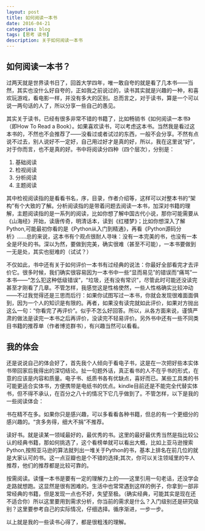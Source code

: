 ```yaml
---
layout: post
title: 如何阅读一本书
date: 2016-04-21
categories: blog
tags: [思考 读书]
description: 关于如何阅读一本书
---
```

## 如何阅读一本书？

过两天就是世界读书日了，回首大学四年，唯一敢自夸的就是看了几本书——当然，其实也没什么好自夸的，正如我之前说过的，读书其实就是兴趣的一种，和喜欢玩游戏，看电影一样，并没有多大的区别。总而言之，对于读书，算是一个可以说一两句话的人了，所以分享一些自己的愚见。

其实关于读书，已经有很多非常不错的书籍了，比如畅销书《如何阅读一本书》（即How To Read a Book）。如果喜欢读书，可以考虑这本书。当然我是看过这本书的，不然也不会推荐了——没看过或者试过的东西，一般不会分享。不然有点说不过去，别人说好不一定好，自己用过好才是真的好，所以，我在这里说“好”，对于你而言，也不是真的好。书中将阅读分四种（四个层次），分别是：

1. 基础阅读
2. 检视阅读
3. 分析阅读
4. 主题阅读

其中检视阅读指的是看看书名，序，目录，作者介绍等，这样可以对整本书的“架构”有个大致的了解。分析阅读指的是带着问题去阅读一本书，加深对书籍的理解，主题阅读指的是一系列的阅读，比如你想了解中国古代小说，那你可能需要从《山海经》开始，读唐传奇，明清话本，读到《红楼梦》；比如你想深入了解Python,可能最初你看的是《Python从入门到精通》，再看《Python源码分析》……总的来说，这本书有个观点很耐人寻味：没有一本完美的书，也没有一本全是坏处的书。深以为然，要做到完美，确实很难（甚至不可能），一本书要做到一无是处，其实也挺难的（试试？）

不仅如此，书中还有关于如何评价一本书有过经典的说法：你最好全部看完才去评价它。很多时候，我们确实很容易因为一本书中一些“显而易见”的错误而“痛骂”一本书——“怎么犯这种低级错误”，“垃圾，还有没有常识”，尽管此时可能还没读完甚至才刚看了几章。不管怎样，我感觉这是性格使然，一些人性格确实比较冲动——不过我觉得还是三思而后行：如果你试图写过一本书，你就会发现很难面面俱到，因为一个人的知识是有限的。再者，如果没有读完就如此评价，如果对方抛出这么一句：“你看完了再评价”。似乎不怎么好回答。所以，从各方面来说，谨慎严肃的做法是读完一本书之后再评价，没读完不轻易评价。另外书中还有一些不同类目书籍的推荐单（作者博览群书），有兴趣当然可以看看。

## 我的体会

还是说说自己的体会好了，首先我个人倾向于看电子书，这是在一次把好些本实体书带回家后我得出的深切结论。扯一句题外话，真正看书的人不在乎书的形式，在意的应该是内容和质量。电子书、纸质书各有优缺点，喜好而已。某些工具类的书可能更适合实体书，方便携带是电纸书的优点。kindle目前还是不能完全代替实体书，但不得不承认，在百分之八十的情况下它几乎做到了。不管怎样，以下是我的一些阅读体会：

书在精不在多。如果你只是感兴趣，可以多看看各种书籍，但总的有一个更细分的感兴趣的。“贪多务得，细大不捐”不推荐。

读好书。就是读某一领域最好的，最优秀的书。这里的最好最优秀当然是指比较公认的经典书籍，那如何挑选了，这个看榜单就可以看出大概，比如上亚马逊搜索Python,按照亚马逊的算法就列出一堆关于Python的书，基本上排名在前几位的就是大家认可的书。这一点豆瓣也是个不错的选择;其次，你可以关注领域里的牛人推荐，他们的推荐都是比较可靠的。

按需阅读。读懂一本书是要有一定的理解力上的——这里引用一句老话，还没学会走路就想跑。这显然是很有困难的。生活中也常常遇到这样的例子，你拿到一部非常经典的书籍，但是发现一点也不好，失望至极。（确实经典，可能其实是现在还不适合你）所以这里要用到需求分析，你当前的需求是什么？入门级别还是研究级别？这里要参考自己的实际情况，仔细选择。循序渐进，一步一步。

以上就是我的一些读书心得了，都是很粗浅的理解。


